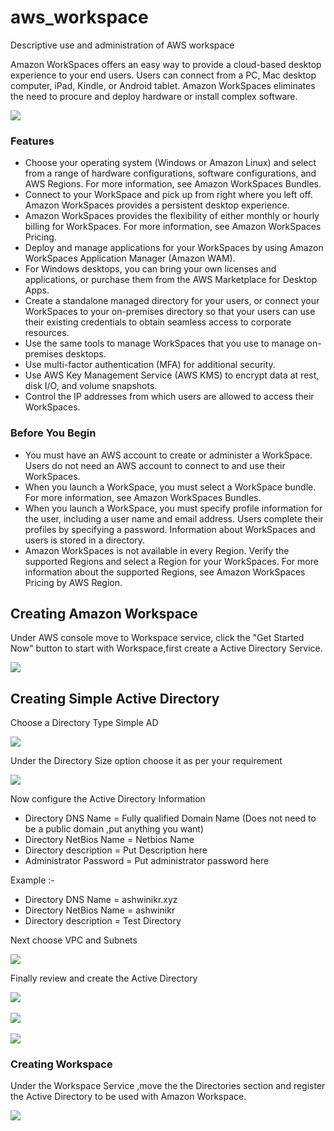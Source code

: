 # aws_workspace
Descriptive use and administration of AWS workspace
<p> Amazon WorkSpaces offers an easy way to provide a cloud-based desktop experience to your end users. Users can connect from a PC, Mac desktop computer, iPad, Kindle, or Android tablet. Amazon WorkSpaces eliminates the need to procure and deploy hardware or install complex software.</p>
<img src="https://gitresource.s3.us-east-2.amazonaws.com/aws_workspace/Screenshot+from+2019-09-09+20-42-00.png">
<h3>Features</h3>
<ul>
  <li>Choose your operating system (Windows or Amazon Linux) and select from a range of hardware configurations, software configurations, and AWS Regions. For more information, see Amazon WorkSpaces Bundles.

  <li>Connect to your WorkSpace and pick up from right where you left off. Amazon WorkSpaces provides a persistent desktop experience.

  <li>Amazon WorkSpaces provides the flexibility of either monthly or hourly billing for WorkSpaces. For more information, see Amazon WorkSpaces Pricing.

   <li>Deploy and manage applications for your WorkSpaces by using Amazon WorkSpaces Application Manager (Amazon WAM).

  <li>For Windows desktops, you can bring your own licenses and applications, or purchase them from the AWS Marketplace for Desktop Apps.

   <li>Create a standalone managed directory for your users, or connect your WorkSpaces to your on-premises directory so that your users can use their existing credentials to obtain seamless access to corporate resources.

   <li> Use the same tools to manage WorkSpaces that you use to manage on-premises desktops.

   <li>Use multi-factor authentication (MFA) for additional security.

   <li>Use AWS Key Management Service (AWS KMS) to encrypt data at rest, disk I/O, and volume snapshots.

   <li>Control the IP addresses from which users are allowed to access their WorkSpaces.
</ul>

<h3> Before You Begin </h3>
<ul>
   <li> You must have an AWS account to create or administer a WorkSpace. Users do not need an AWS account to connect to and use their WorkSpaces.

   <li> When you launch a WorkSpace, you must select a WorkSpace bundle. For more information, see Amazon WorkSpaces Bundles.

   <li> When you launch a WorkSpace, you must specify profile information for the user, including a user name and email address. Users complete their profiles by specifying a password. Information about WorkSpaces and users is stored in a directory.

   <li> Amazon WorkSpaces is not available in every Region. Verify the supported Regions and select a Region for your WorkSpaces. For more information about the supported Regions, see Amazon WorkSpaces Pricing by AWS Region.
</ul>

<h2> Creating Amazon Workspace </h2>
<p> Under AWS console move to Workspace service, click the "Get Started Now" button to start with Workspace,first create a Active Directory Service. <p>
<img src="https://gitresource.s3.us-east-2.amazonaws.com/aws_workspace/Screenshot+from+2019-09-09+19-10-03.png">
<h2> Creating Simple Active Directory   </h2>
<p>Choose a Directory Type Simple AD </p>
<img src="https://gitresource.s3.us-east-2.amazonaws.com/aws_workspace/Screenshot+from+2019-09-09+19-12-30.png">
<p>Under the Directory Size option choose it as per your requirement </p>
<img src="https://gitresource.s3.us-east-2.amazonaws.com/aws_workspace/Screenshot+from+2019-09-09+19-13-54.png">
<p>
  Now configure the Active Directory Information <br>
  <ul>
    <li>Directory DNS Name = Fully qualified Domain Name (Does not need to be a public domain ,put anything you want) </li>
    <li>Directory NetBios Name = Netbios Name </li>
    <li>Directory description = Put Description here </li>
    <li>Administrator Password = Put administrator password here
   </ul>
      <p> Example :- </p>
<ul>
    <li>Directory DNS Name = ashwinikr.xyz
    <li>Directory NetBios Name = ashwinikr
    <li>Directory description = Test Directory 
</ul>

<p> Next choose VPC and Subnets </p>
  <img src="https://gitresource.s3.us-east-2.amazonaws.com/aws_workspace/Screenshot+from+2019-09-09+19-26-47.png">
  
<p> Finally review and create the Active Directory </p>
<img src="https://gitresource.s3.us-east-2.amazonaws.com/aws_workspace/Screenshot+from+2019-09-09+19-26-54.png">
<br> <br>
<img src ="https://gitresource.s3.us-east-2.amazonaws.com/aws_workspace/Screenshot+from+2019-09-09+19-26-59.png">
<br> <br>
<img src="https://gitresource.s3.us-east-2.amazonaws.com/aws_workspace/Screenshot+from+2019-09-09+19-27-28.png">

  
### Creating Workspace 
<p> Under the Workspace Service ,move the the Directories section and register the Active Directory to be used with Amazon Workspace.</p>
<img src="https://gitresource.s3.us-east-2.amazonaws.com/aws_workspace/Screenshot+from+2019-09-09+20-06-09.png">


